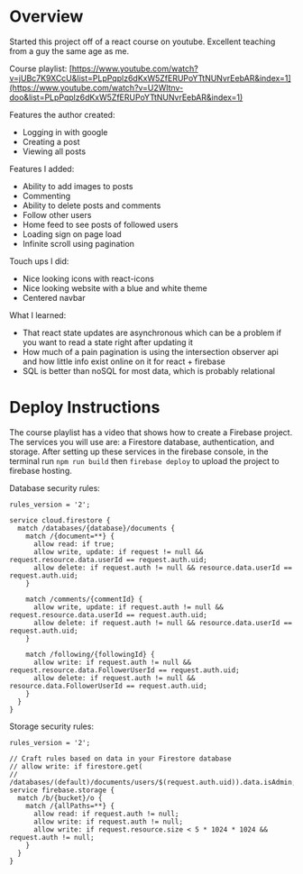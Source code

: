 # Overview

Started this project off of a react course on youtube. Excellent teaching from a guy the same age as me.

Course playlist: [https://www.youtube.com/watch?v=jUBc7K9XCcU&list=PLpPqplz6dKxW5ZfERUPoYTtNUNvrEebAR&index=1](https://www.youtube.com/watch?v=U2Wltnv-doo&list=PLpPqplz6dKxW5ZfERUPoYTtNUNvrEebAR&index=1)

Features the author created:
- Logging in with google
- Creating a post
- Viewing all posts

Features I added:
- Ability to add images to posts
- Commenting
- Ability to delete posts and comments
- Follow other users
- Home feed to see posts of followed users
- Loading sign on page load
- Infinite scroll using pagination 

Touch ups I did:
- Nice looking icons with react-icons
- Nice looking website with a blue and white theme
- Centered navbar

What I learned:
- That react state updates are asynchronous which can be a problem if you want to read a state right after updating it
- How much of a pain pagination is using the intersection observer api and how little info exist online on it for react + firebase
- SQL is better than noSQL for most data, which is probably relational

# Deploy Instructions

The course playlist has a video that shows how to create a Firebase project. The services you will use are: a Firestore database, authentication, and storage. After setting up these services in the firebase console, in the terminal run `npm run build` then `firebase deploy` to upload the project to firebase hosting.


Database security rules:

```
rules_version = '2';

service cloud.firestore {
  match /databases/{database}/documents {
    match /{document=**} {
      allow read: if true;
      allow write, update: if request != null && request.resource.data.userId == request.auth.uid;
      allow delete: if request.auth != null && resource.data.userId == request.auth.uid;
    }
    
    match /comments/{commentId} {
      allow write, update: if request.auth != null && request.resource.data.userId == request.auth.uid;
      allow delete: if request.auth != null && resource.data.userId == request.auth.uid;
    }
    
    match /following/{followingId} {
      allow write: if request.auth != null && request.resource.data.FollowerUserId == request.auth.uid;
      allow delete: if request.auth != null && resource.data.FollowerUserId == request.auth.uid;
    }
  }
}
```

Storage security rules:

```
rules_version = '2';

// Craft rules based on data in your Firestore database
// allow write: if firestore.get(
//    /databases/(default)/documents/users/$(request.auth.uid)).data.isAdmin;
service firebase.storage {
  match /b/{bucket}/o {
    match /{allPaths=**} {
      allow read: if request.auth != null;
      allow write: if request.auth != null;
      allow write: if request.resource.size < 5 * 1024 * 1024 && request.auth != null;
    }
  }
}
```
